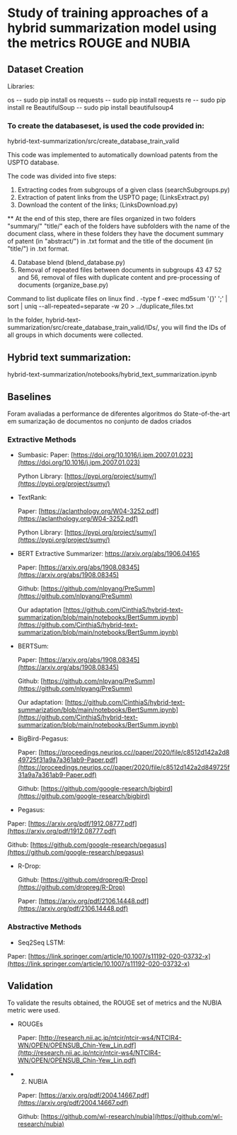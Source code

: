 # Study of training approaches of a hybrid summarization model using the metrics ROUGE and NUBIA


## Dataset Creation

Libraries:

os              -- sudo pip install os
requests        -- sudo pip install requests
re              -- sudo pip install re
BeautifulSoup   -- sudo pip install beautifulsoup4


### To create the databaseset, is used the code provided in:

hybrid-text-summarization/src/create_database_train_valid

This code was implemented to automatically download patents from the USPTO database.

The code was divided into five steps:

1. Extracting codes from subgroups of a given class (searchSubgroups.py)
2. Extraction of patent links from the USPTO page; (LinksExtract.py)
3. Download the content of the links; (LinksDownload.py)

** At the end of this step, there are files organized in two folders "summary/" "title/" each of the folders
have subfolders with the name of the document class, where in these folders they have the document summary of
patent (in "abstract/") in .txt format and the title of the document (in "title/") in .txt format.

4. Database blend (blend_database.py)
5. Removal of repeated files between documents in subgroups 43 47 52 and 56, removal of files with duplicate content and pre-processing of documents (organize_base.py)

Command to list duplicate files on linux
find . -type f -exec md5sum '{}' ';' | sort | uniq --all-repeated=separate -w 20 > ../duplicate_files.txt


In the folder, hybrid-text-summarization/src/create_database_train_valid/IDs/, you will find the IDs of all groups in which documents were collected.

## Hybrid text summarization:

hybrid-text-summarization/notebooks/hybrid_text_summarization.ipynb


## Baselines

Foram avaliadas a performance de diferentes algoritmos do State-of-the-art em sumarização de documentos no conjunto de dados criados

### Extractive Methods

- Sumbasic: 
    Paper: [https://doi.org/10.1016/j.ipm.2007.01.023](https://doi.org/10.1016/j.ipm.2007.01.023)

    Python Library: [https://pypi.org/project/sumy/](https://pypi.org/project/sumy/)

- TextRank:  
    
    Paper: [https://aclanthology.org/W04-3252.pdf](https://aclanthology.org/W04-3252.pdf)
    
    Python Library: [https://pypi.org/project/sumy/](https://pypi.org/project/sumy/)
    
- BERT Extractive Summarizer: https://arxiv.org/abs/1906.04165

    Paper: [https://arxiv.org/abs/1908.08345](https://arxiv.org/abs/1908.08345)

    Github: [https://github.com/nlpyang/PreSumm](https://github.com/nlpyang/PreSumm)

    Our adaptation [https://github.com/CinthiaS/hybrid-text-summarization/blob/main/notebooks/BertSumm.ipynb](https://github.com/CinthiaS/hybrid-text-summarization/blob/main/notebooks/BertSumm.ipynb)
    
- BERTSum: 

    Paper: [https://arxiv.org/abs/1908.08345](https://arxiv.org/abs/1908.08345)

    Github: [https://github.com/nlpyang/PreSumm](https://github.com/nlpyang/PreSumm)

    Our adaptation: [https://github.com/CinthiaS/hybrid-text-summarization/blob/main/notebooks/BertSumm.ipynb](https://github.com/CinthiaS/hybrid-text-summarization/blob/main/notebooks/BertSumm.ipynb)
  
- BigBird-Pegasus: 

    Paper: [https://proceedings.neurips.cc//paper/2020/file/c8512d142a2d849725f31a9a7a361ab9-Paper.pdf](https://proceedings.neurips.cc//paper/2020/file/c8512d142a2d849725f31a9a7a361ab9-Paper.pdf)

    Github: [https://github.com/google-research/bigbird](https://github.com/google-research/bigbird)

- Pegasus:

Paper: [https://arxiv.org/pdf/1912.08777.pdf](https://arxiv.org/pdf/1912.08777.pdf)

Github: [https://github.com/google-research/pegasus](https://github.com/google-research/pegasus)


- R-Drop:

  Github: [https://github.com/dropreg/R-Drop](https://github.com/dropreg/R-Drop)

  Paper: [https://arxiv.org/pdf/2106.14448.pdf](https://arxiv.org/pdf/2106.14448.pdf)

### Abstractive Methods

- Seq2Seq LSTM: 

Paper: [https://link.springer.com/article/10.1007/s11192-020-03732-x](https://link.springer.com/article/10.1007/s11192-020-03732-x)

## Validation

To validate the results obtained, the ROUGE set of metrics and the NUBIA metric were used.

- ROUGEs

  Paper: [http://research.nii.ac.jp/ntcir/ntcir-ws4/NTCIR4-WN/OPEN/OPENSUB_Chin-Yew_Lin.pdf](http://research.nii.ac.jp/ntcir/ntcir-ws4/NTCIR4-WN/OPEN/OPENSUB_Chin-Yew_Lin.pdf)

- 2. NUBIA

  Paper: [https://arxiv.org/pdf/2004.14667.pdf](https://arxiv.org/pdf/2004.14667.pdf)

  Github: [https://github.com/wl-research/nubia](https://github.com/wl-research/nubia)

